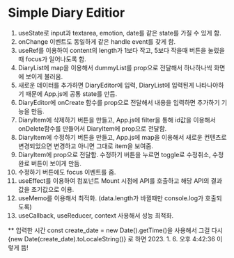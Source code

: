# Simple Diary Editior

1. useState로 input과 textarea, emotion, date를 같은 state를 가질 수 있게 함.
2. onChange 이벤트도 동일하게 같은 handle event를 갖게 함.
3. useRef를 이용하여 content의 length가 1보다 작고, 5보다 작을때 버튼을 눌렀을때 focus가 일어나도록 함.
4. DiaryList에 map을 이용해서 dummyList를 prop으로 전달해서 하나하나씩 화면에 보이게 불러옴.
5. 새로운 데이터를 추가하면 DiaryEditor에 입력, DiaryList에 입력된게 나타나야하기 때문에 App.js에 공통 state를 만듬.
6. DiaryEditor에 onCreate 함수를 prop으로 전달해서 내용을 입력하면 추가하기 기능을 만듬.
7. DiaryItem에 삭제하기 버튼을 만들고, App.js에 filter을 통해 id값을 이용해서 onDelete함수를 만들어서 DiaryItem에 prop으로 전달함.
8. DiaryItem에 수정하기 버튼을 만들고, App.js에 map을 이용해서 새로운 컨텐츠로 변경되었으면 변경하고 아니면 그대로 item을 보여줌. 
9. DiaryItem에 prop으로 전달함. 수정하기 버튼을 누르면 toggle로 수정취소, 수정완료 버튼이 보이게 만듬.
10. 수정하기 버튼에도 focus 이벤트를 줌.
11. useEffect를 이용하여 컴포넌트 Mount 시점에 API를 호출하고 해당 API의 결과값을 초기값으로 이용.
12. useMemo를 이용해서 최적화. (data.length가 바뀔때만 console.log가 호출되도록)
13. useCallback, useReducer, context 사용해서 성능 최적화.

** 입력한 시간 
const create_date = new Date().getTime()을 사용해서 그걸 다시 {new Date(create_date).toLocaleString()} 로 하면 2023. 1. 6. 오후 4:42:36 이렇게 뜸!
